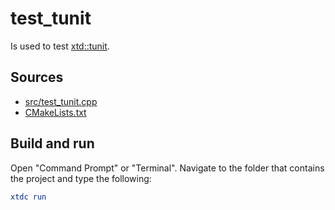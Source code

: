 # test_tunit

Is used to test [xtd::tunit](https://gammasoft71.github.io/xtd/reference_guides/latest/group__xtd__tunit.html).

## Sources

* [src/test_tunit.cpp](src/test_tunit.cpp)
* [CMakeLists.txt](CMakeLists.txt)

## Build and run

Open "Command Prompt" or "Terminal". Navigate to the folder that contains the project and type the following:

```cmake
xtdc run
```
